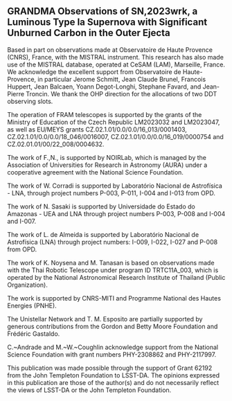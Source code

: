 ## GRANDMA Observations of SN\,2023wrk, a Luminous Type Ia Supernova with Significant Unburned Carbon in the Outer Ejecta

Based in part on observations made at Observatoire de Haute Provence (CNRS), France, with the MISTRAL instrument. This research has also made use of the MISTRAL database, operated at CeSAM (LAM), Marseille, France. We acknowledge the excellent support from Observatoire de Haute-Provence, in particular Jerome Schmitt, Jean Claude Brunel, Francois Huppert, Jean Balcaen, Yoann Degot-Longhi, Stephane Favard, and Jean-Pierre Troncin. We thank the OHP direction for the allocations of two DDT observing slots.

The operation of FRAM telescopes is supported by the grants of the Ministry of Education of the Czech Republic LM2023032 and LM2023047, as well as  EU/MEYS grants CZ.02.1.01/0.0/0.0/16\_013/0001403, CZ.02.1.01/0.0/0.0/18\_046/0016007,  CZ.02.1.01/0.0/0.0/16\_019/0000754 and CZ.02.01.01/00/22\_008/0004632.

The work of F.\,N.\, is supported by NOIRLab, which is managed by the Association of Universities for Research in Astronomy (AURA) under a cooperative agreement with the National Science Foundation.

The work of W. Corradi is supported by Laboratório Nacional de Astrofísica - LNA, through project numbers P-003, P-011, I-004 and I-013 from OPD. 

The work of N. Sasaki is supported by Universidade do Estado do Amazonas - UEA and LNA through project numbers P-003, P-008 and I-004 and I-007.

The work of L. de Almeida is supported by Laboratório Nacional de Astrofísica (LNA) through project numbers: I-009, I-022, I-027 and P-008 from OPD. 

The work of K. Noysena and M. Tanasan is based on observations made with the Thai Robotic Telescope under program ID TRTC11A\_003, which is operated by the National Astronomical Research Institute of Thailand (Public Organization).

The work is supported by CNRS-MITI and Programme National des Hautes Energies (PNHE).

The Unistellar Network and T. M. Esposito are partially supported by generous contributions from the Gordon and Betty Moore Foundation and Frédéric Gastaldo.

C.~Andrade and M.~W.~Coughlin acknowledge support from the National Science Foundation with grant numbers PHY-2308862 and PHY-2117997.

This publication was made possible through the support of Grant 62192 from the John Templeton Foundation to LSST-DA. The opinions expressed in this publication are those of the author(s) and do not necessarily reflect the views of LSST-DA or the John Templeton Foundation.

